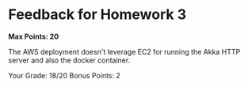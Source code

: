 # Feedback for Homework 3
**Max Points: 20**

The AWS deployment doesn't leverage EC2 for running the Akka HTTP server and also the docker container.

Your Grade: 18/20
Bonus Points: 2